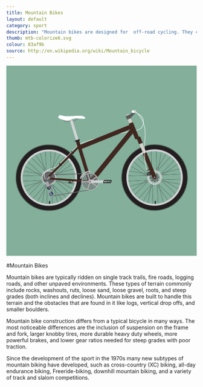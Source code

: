 ```yaml
---
title: Mountain Bikes
layout: default
category: sport
description: "Mountain bikes are designed for  off-road cycling. They can traverse terrains that are unavailable to other bikes."
thumb: mtb-colorize6.svg
colour: 83af9b
source: http://en.wikipedia.org/wiki/Mountain_bicycle
---
```


![Mountain bike photo](../img/bikes/mtb-colorize6.svg)

#Mountain Bikes

Mountain bikes are typically ridden on single track trails, fire roads, logging roads, and other unpaved environments. These types of terrain commonly include rocks, washouts, ruts, loose sand, loose gravel, roots, and steep grades (both inclines and declines). Mountain bikes are built to handle this terrain and the obstacles that are found in it like logs, vertical drop offs, and smaller boulders.

Mountain bike construction differs from a typical bicycle in many ways. The most noticeable differences are the inclusion of suspension on the frame and fork, larger knobby tires, more durable heavy duty wheels, more powerful brakes, and lower gear ratios needed for steep grades with poor traction.

Since the development of the sport in the 1970s many new subtypes of mountain biking have developed, such as cross-country (XC) biking, all-day endurance biking, Freeride-biking, downhill mountain biking, and a variety of track and slalom competitions.
